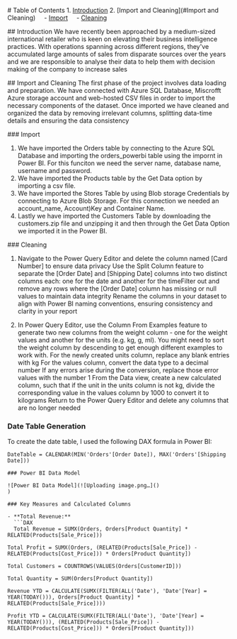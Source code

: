 # Table of Contents
1. [Introduction](#introduction)
2. [Import and Cleaning](#Import and Cleaning)
    - [Import](#Import)
    - [Cleaning](#Cleaning)


## Introduction
We have recently been approached by a medium-sized international retailer who is keen on elevating their business intelligence practices. With operations spanning across different regions, they've accumulated large amounts of sales from disparate sources over the years
and we are responsible to analyse their data to help them with decision making of the company to increase sales

## Import and Cleaning
The first phase of the project involves data loading and preparation. We have connected with Azure SQL Database, Miscrofft Azure storage account
and web-hosted CSV files in order to import the necessary components of the dataset. Once imported we have cleaned and organized the data by removing
irrelevant columns, splitting data-time details and ensuring the data consistency

### Import
1. We have imported the Orders table by connecting to the Azure SQL Database and importing the orders_powerbi table using the impornt in Power BI.
   For this funciton we need the server name, database name, username and password.
2. We have imported the Products table by the Get Data option by importing a csv file.
3. We have imported the Stores Table by using Blob storage Credentials by connecting to Azure Blob Storage. For this connection we needed an account_name, Account)Key and
   Container Name.
4. Lastly we have imported the Customers Table by downloading the customers.zip file and unzipping it and then through the Get Data Option we imported it in the Power BI.

### Cleaning
1. Navigate to the Power Query Editor and delete the column named [Card Number] to ensure data privacy
   Use the Split Column feature to separate the [Order Date] and [Shipping Date] columns into two distinct columns each: one for the date and another for the timeFilter out and remove any rows where the [Order Date] column has missing or null values to maintain data integrity
   Rename the columns in your dataset to align with Power BI naming conventions, ensuring consistency and clarity in your report

2. In Power Query Editor, use the Column From Examples feature to generate two new columns from the weight column - one for the weight values and another for the units (e.g. kg, g, ml). You might need to sort the weight column by descending to get enough different examples to work with.
   For the newly created units column, replace any blank entries with kg
   For the values column, convert the data type to a decimal number
   If any errors arise during the conversion, replace those error values with the number 1
   From the Data view, create a new calculated column, such that if the unit in the units column is not kg, divide the corresponding value in the values column by 1000 to convert it to kilograms
   Return to the Power Query Editor and delete any columns that are no longer needed


### Date Table Generation

To create the date table, I used the following DAX formula in Power BI:

```DAX
DateTable = CALENDAR(MIN('Orders'[Order Date]), MAX('Orders'[Shipping Date]))

### Power BI Data Model

![Power BI Data Model](![Uploading image.png…]()
)

### Key Measures and Calculated Columns

- **Total Revenue:**
  ```DAX
  Total Revenue = SUMX(Orders, Orders[Product Quantity] * RELATED(Products[Sale_Price]))

Total Profit = SUMX(Orders, (RELATED(Products[Sale_Price]) - RELATED(Products[Cost_Price])) * Orders[Product Quantity])

Total Customers = COUNTROWS(VALUES(Orders[CustomerID]))

Total Quantity = SUM(Orders[Product Quantity])

Revenue YTD = CALCULATE(SUMX(FILTER(ALL('Date'), 'Date'[Year] = YEAR(TODAY())), Orders[Product Quantity] * RELATED(Products[Sale_Price])))

Profit YTD = CALCULATE(SUMX(FILTER(ALL('Date'), 'Date'[Year] = YEAR(TODAY())), (RELATED(Products[Sale_Price]) - RELATED(Products[Cost_Price])) * Orders[Product Quantity]))


